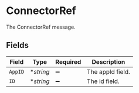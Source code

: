 # ConnectorRef

The ConnectorRef message.


## Fields

| Field              | Type               | Required           | Description        |
| ------------------ | ------------------ | ------------------ | ------------------ |
| `AppID`            | **string*          | :heavy_minus_sign: | The appId field.   |
| `ID`               | **string*          | :heavy_minus_sign: | The id field.      |